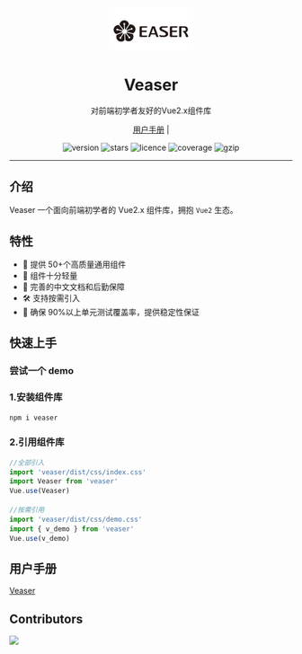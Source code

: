 ﻿<div align="center">
  <a href="https:http://ceaser.fun/veaser">
    <img src="./veaser_logo.jpg" width="150">
  </a>
  <h1>Veaser</h1>
  <p>对前端初学者友好的Vue2.x组件库</p>
  <p>
    <a href="http://ceaser.fun/veaser">用户手册</a> | 
  </p>
  <p>
    <img src="https://img.shields.io/npm/v/veaser" alt="version">
    <img src="https://img.shields.io/github/stars/handsomeleft/Veaser" alt="stars">
    <img src="https://img.shields.io/npm/l/@varlet/ui.svg" alt="licence">
    <img src="https://img.shields.io/codecov/c/github/varletjs/varlet" alt="coverage">
    <img src="https://img.shields.io/bundlephobia/min/veaser/0.1.3" alt="gzip" />
  </p>
</div>

---

## 介绍

Veaser 一个面向前端初学者的 Vue2.x 组件库，拥抱 `Vue2` 生态。

## 特性

- 🚀 提供 50+个高质量通用组件
- 🚀 组件十分轻量
- 💪 完善的中文文档和后勤保障
- 🛠️ 支持按需引入
- 💪 确保 90%以上单元测试覆盖率，提供稳定性保证

## 快速上手

### 尝试一个 demo

### 1.安装组件库

```bash
npm i veaser

```

### 2.引用组件库

```javascript
//全部引入
import 'veaser/dist/css/index.css'
import Veaser from 'veaser'
Vue.use(Veaser)

//按需引用
import 'veaser/dist/css/demo.css'
import { v_demo } from 'veaser'
Vue.use(v_demo)
```

## 用户手册

[Veaser](http://ceaser.fun/veaser/)

## Contributors

<a href="https://github.com/HandsomeLeft/Veaser/graphs/contributors">
  <img src="https://contrib.rocks/image?repo=HandsomeLeft/Veaser" />
</a>
